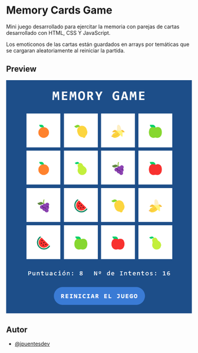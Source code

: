# Memory Cards Game

Mini juego desarrollado para ejercitar la memoria con parejas de cartas desarrollado con HTML, CSS Y JavaScript.

Los emoticonos de las cartas están guardados en arrays por temáticas que se cargaran aleatoriamente al reiniciar la partida.



## Preview

![App Screenshot](https://github.com/jpuentesdev/memory-cards-game/blob/main/preview.png?raw=true)


## Autor

- [@jpuentesdev](https://www.github.com/jpuentesdev)

